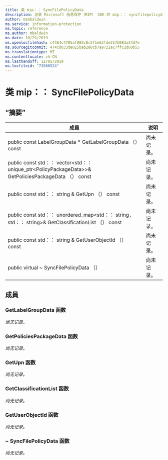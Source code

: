 ```yaml
---
title: 类 mip：： SyncFilePolicyData
description: 记录 Microsoft 信息保护（MIP） SDK 的 mip：： syncfilepolicydata 类。
author: msmbaldwin
ms.service: information-protection
ms.topic: reference
ms.author: mbaldwin
ms.date: 10/29/2019
ms.openlocfilehash: c4464c4705af082c8c5f1e63fde217b083a24d7e
ms.sourcegitcommit: 474cd033de025bab280cb7a9721ac7ffc2d60b55
ms.translationtype: MT
ms.contentlocale: zh-CN
ms.lasthandoff: 12/05/2019
ms.locfileid: "73560524"
---
```

# <a name="class-mipsyncfilepolicydata"></a>类 mip：： SyncFilePolicyData 
  
## <a name="summary"></a>“摘要”
 成員                        | 说明                                
--------------------------------|---------------------------------------------
public const LabelGroupData * GetLabelGroupData （） const  | 尚未记录。
public const std：： vector\<std：： unique_ptr\<PolicyPackageData\>\>& GetPoliciesPackageData （） const  | 尚未记录。
public const std：： string & GetUpn （） const  | 尚未记录。
public const std：： unordered_map\<std：： string，std：： string\>& GetClassificationList （） const  | 尚未记录。
public const std：： string & GetUserObjectId （） const  | 尚未记录。
public virtual ~ SyncFilePolicyData （）  | 尚未记录。
  
## <a name="members"></a>成員
  
### <a name="getlabelgroupdata-function"></a>GetLabelGroupData 函数
_尚无记录。_

  
### <a name="getpoliciespackagedata-function"></a>GetPoliciesPackageData 函数
_尚无记录。_

  
### <a name="getupn-function"></a>GetUpn 函数
_尚无记录。_

  
### <a name="getclassificationlist-function"></a>GetClassificationList 函数
_尚无记录。_

  
### <a name="getuserobjectid-function"></a>GetUserObjectId 函数
_尚无记录。_

  
### <a name="syncfilepolicydata-function"></a>~ SyncFilePolicyData 函数
_尚无记录。_
